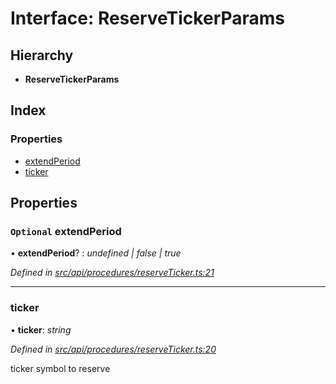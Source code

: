 # Interface: ReserveTickerParams

## Hierarchy

* **ReserveTickerParams**

## Index

### Properties

* [extendPeriod](reservetickerparams.md#optional-extendperiod)
* [ticker](reservetickerparams.md#ticker)

## Properties

### `Optional` extendPeriod

• **extendPeriod**? : *undefined | false | true*

*Defined in [src/api/procedures/reserveTicker.ts:21](https://github.com/PolymathNetwork/polymesh-sdk/blob/959efb76/src/api/procedures/reserveTicker.ts#L21)*

___

###  ticker

• **ticker**: *string*

*Defined in [src/api/procedures/reserveTicker.ts:20](https://github.com/PolymathNetwork/polymesh-sdk/blob/959efb76/src/api/procedures/reserveTicker.ts#L20)*

ticker symbol to reserve
